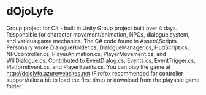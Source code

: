 # dOjoLyfe
Group project for C# - built in Unity
Group project built over 4 days.
Responsible for character movement/animation, NPCs, dialogue system, and various game mechanics.
The C# code found in Assets\Scripts.  Personally wrote DialogueHolder.cs, DialogueManager.cs, HudScript.cs, NPCcontroller.cs, PlayerAnimation.cs, PlayerMovement.cs, and WillDialogue.cs. 
Contributed to EventDialog.cs, Events.cs, EventTrigger.cs, PlatformEvent.cs, and PlayerEvents.cs. 
You can play the game at http://dojolyfe.azurewebsites.net (Firefox recommended for controller support/take a bit to load the first time) or download from the playable game folder.
